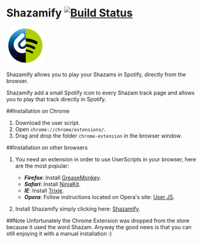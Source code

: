 Shazamify  [![Build Status](https://travis-ci.org/sirLisko/shazamify.svg)](https://travis-ci.org/sirLisko/shazamify)
========
![image](./images/icon.png)

Shazamify allows you to play your Shazams in Spotify, directly from the browser.

Shazamify add a small Spotify icon to every Shazam track page and allows you to play that track directly in Spotify.

##Installation on Chrome

1. Download the user script.
2. Open `chrome://chrome/extensions/`.
3. Drag and drop the folder `chrome-extension` in the browser window.

##Installation on other browsers
1. You need an extension in order to use UserScripts in your browser, here are the most popular:  
    * ***Firefox***: Install [GreaseMonkey](https://addons.mozilla.org/en-US/firefox/addon/greasemonkey/).
    * ***Safari***: Install [NinjaKit](http://d.hatena.ne.jp/os0x/20100612/1276330696).
    * ***IE***: Install [Trixie](http://www.bhelpuri.net/Trixie/).
    * ***Opera***: Follow instructions located on Opera's site: [User JS](http://www.opera.com/docs/userjs/).

2. Install Shazamify simply clicking here: [Shazamify](https://github.com/sirlisko/shazamify/raw/master/shazamify.user.js).  



##Note
Unfortunately the Chrome Extension was dropped from the store because it used the word Shazam. Anyway the good news is that you can still enjoying it with a manual installation :)